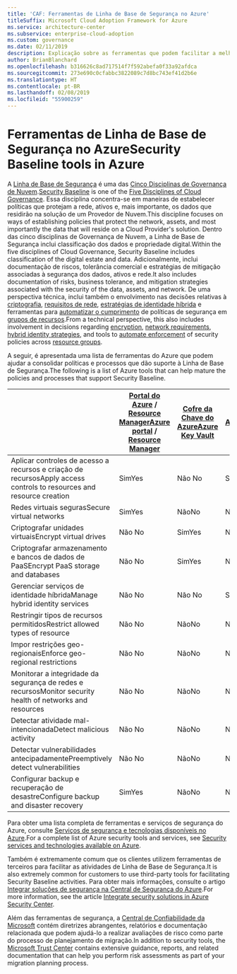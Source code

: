 ```yaml
---
title: 'CAF: Ferramentas de Linha de Base de Segurança no Azure'
titleSuffix: Microsoft Cloud Adoption Framework for Azure
ms.service: architecture-center
ms.subservice: enterprise-cloud-adoption
ms.custom: governance
ms.date: 02/11/2019
description: Explicação sobre as ferramentas que podem facilitar a melhoria da Linha de Base de Segurança no Azure
author: BrianBlanchard
ms.openlocfilehash: b316626c8ad717514f7f592abefa0f33a92afdca
ms.sourcegitcommit: 273e690c0cfabbc3822089c7d8bc743ef41d2b6e
ms.translationtype: HT
ms.contentlocale: pt-BR
ms.lasthandoff: 02/08/2019
ms.locfileid: "55900259"
---
```

# <a name="security-baseline-tools-in-azure"></a><span data-ttu-id="318f1-103">Ferramentas de Linha de Base de Segurança no Azure</span><span class="sxs-lookup"><span data-stu-id="318f1-103">Security Baseline tools in Azure</span></span>

<span data-ttu-id="318f1-104">A [Linha de Base de Segurança](overview.md) é uma das [Cinco Disciplinas de Governança de Nuvem](../governance-disciplines.md).</span><span class="sxs-lookup"><span data-stu-id="318f1-104">[Security Baseline](overview.md) is one of the [Five Disciplines of Cloud Governance](../governance-disciplines.md).</span></span> <span data-ttu-id="318f1-105">Essa disciplina concentra-se em maneiras de estabelecer políticas que protejam a rede, ativos e, mais importante, os dados que residirão na solução de um Provedor de Nuvem.</span><span class="sxs-lookup"><span data-stu-id="318f1-105">This discipline focuses on ways of establishing policies that protect the network, assets, and most importantly the data that will reside on a Cloud Provider's solution.</span></span> <span data-ttu-id="318f1-106">Dentro das cinco disciplinas de Governança de Nuvem, a Linha de Base de Segurança inclui classificação dos dados e propriedade digital.</span><span class="sxs-lookup"><span data-stu-id="318f1-106">Within the five disciplines of Cloud Governance, Security Baseline includes classification of the digital estate and data.</span></span> <span data-ttu-id="318f1-107">Adicionalmente, inclui documentação de riscos, tolerância comercial e estratégias de mitigação associadas à segurança dos dados, ativos e rede.</span><span class="sxs-lookup"><span data-stu-id="318f1-107">It also includes documentation of risks, business tolerance, and mitigation strategies associated with the security of the data, assets, and network.</span></span> <span data-ttu-id="318f1-108">De uma perspectiva técnica, inclui também o envolvimento nas decisões relativas à [criptografia](../../decision-guides/encryption/overview.md), [requisitos de rede](../../decision-guides/software-defined-network/overview.md), [estratégias de identidade híbrida](../../decision-guides/identity/overview.md) e ferramentas para [automatizar o cumprimento](../../decision-guides/policy-enforcement/overview.md) de políticas de segurança em [grupos de recursos](../../decision-guides/resource-consistency/overview.md).</span><span class="sxs-lookup"><span data-stu-id="318f1-108">From a technical perspective, this also includes involvement in decisions regarding [encryption](../../decision-guides/encryption/overview.md), [network requirements](../../decision-guides/software-defined-network/overview.md), [hybrid identity strategies](../../decision-guides/identity/overview.md), and tools to [automate enforcement](../../decision-guides/policy-enforcement/overview.md) of security policies across [resource groups](../../decision-guides/resource-consistency/overview.md).</span></span>

<span data-ttu-id="318f1-109">A seguir, é apresentada uma lista de ferramentas do Azure que podem ajudar a consolidar políticas e processos que dão suporte à Linha de Base de Segurança.</span><span class="sxs-lookup"><span data-stu-id="318f1-109">The following is a list of Azure tools that can help mature the policies and processes that support Security Baseline.</span></span>

|                                                            | <span data-ttu-id="318f1-110">[Portal do Azure](https://azure.microsoft.com/features/azure-portal/) / [Resource Manager](/azure/azure-resource-manager/resource-group-overview)</span><span class="sxs-lookup"><span data-stu-id="318f1-110">[Azure portal](https://azure.microsoft.com/features/azure-portal/) / [Resource Manager](/azure/azure-resource-manager/resource-group-overview)</span></span>  | [<span data-ttu-id="318f1-111">Cofre da Chave do Azure</span><span class="sxs-lookup"><span data-stu-id="318f1-111">Azure Key Vault</span></span>](/azure/key-vault)  | [<span data-ttu-id="318f1-112">Azure AD</span><span class="sxs-lookup"><span data-stu-id="318f1-112">Azure AD</span></span>](/azure/active-directory/fundamentals/active-directory-whatis) | [<span data-ttu-id="318f1-113">Azure Policy</span><span class="sxs-lookup"><span data-stu-id="318f1-113">Azure Policy</span></span>](/azure/governance/policy/overview) | [<span data-ttu-id="318f1-114">Central de Segurança do Azure</span><span class="sxs-lookup"><span data-stu-id="318f1-114">Azure Security Center</span></span>](/azure/security-center/security-center-intro) | [<span data-ttu-id="318f1-115">Azure Monitor</span><span class="sxs-lookup"><span data-stu-id="318f1-115">Azure Monitor</span></span>](/azure/azure-monitor/overview) |
|------------------------------------------------------------|---------------------------------|-----------------|----------|--------------|-----------------------|---------------|
| <span data-ttu-id="318f1-116">Aplicar controles de acesso a recursos e criação de recursos</span><span class="sxs-lookup"><span data-stu-id="318f1-116">Apply access controls to resources and resource creation</span></span>   | <span data-ttu-id="318f1-117">Sim</span><span class="sxs-lookup"><span data-stu-id="318f1-117">Yes</span></span>                             | <span data-ttu-id="318f1-118">Não </span><span class="sxs-lookup"><span data-stu-id="318f1-118">No</span></span>              | <span data-ttu-id="318f1-119">Sim</span><span class="sxs-lookup"><span data-stu-id="318f1-119">Yes</span></span>      | <span data-ttu-id="318f1-120">Não</span><span class="sxs-lookup"><span data-stu-id="318f1-120">No</span></span>           | <span data-ttu-id="318f1-121">Não</span><span class="sxs-lookup"><span data-stu-id="318f1-121">No</span></span>                    | <span data-ttu-id="318f1-122">Não </span><span class="sxs-lookup"><span data-stu-id="318f1-122">No</span></span>            |
| <span data-ttu-id="318f1-123">Redes virtuais seguras</span><span class="sxs-lookup"><span data-stu-id="318f1-123">Secure virtual networks</span></span>                                    | <span data-ttu-id="318f1-124">Sim</span><span class="sxs-lookup"><span data-stu-id="318f1-124">Yes</span></span>                             | <span data-ttu-id="318f1-125">Não</span><span class="sxs-lookup"><span data-stu-id="318f1-125">No</span></span>              | <span data-ttu-id="318f1-126">Não </span><span class="sxs-lookup"><span data-stu-id="318f1-126">No</span></span>       | <span data-ttu-id="318f1-127">Sim</span><span class="sxs-lookup"><span data-stu-id="318f1-127">Yes</span></span>          | <span data-ttu-id="318f1-128">Não</span><span class="sxs-lookup"><span data-stu-id="318f1-128">No</span></span>                    | <span data-ttu-id="318f1-129">Não </span><span class="sxs-lookup"><span data-stu-id="318f1-129">No</span></span>            |
| <span data-ttu-id="318f1-130">Criptografar unidades virtuais</span><span class="sxs-lookup"><span data-stu-id="318f1-130">Encrypt virtual drives</span></span>                                     | <span data-ttu-id="318f1-131">Não </span><span class="sxs-lookup"><span data-stu-id="318f1-131">No</span></span>                              | <span data-ttu-id="318f1-132">Sim</span><span class="sxs-lookup"><span data-stu-id="318f1-132">Yes</span></span>             | <span data-ttu-id="318f1-133">Não</span><span class="sxs-lookup"><span data-stu-id="318f1-133">No</span></span>       | <span data-ttu-id="318f1-134">Não</span><span class="sxs-lookup"><span data-stu-id="318f1-134">No</span></span>           | <span data-ttu-id="318f1-135">Não</span><span class="sxs-lookup"><span data-stu-id="318f1-135">No</span></span>                    | <span data-ttu-id="318f1-136">Não </span><span class="sxs-lookup"><span data-stu-id="318f1-136">No</span></span>            |
| <span data-ttu-id="318f1-137">Criptografar armazenamento e bancos de dados de PaaS</span><span class="sxs-lookup"><span data-stu-id="318f1-137">Encrypt PaaS storage and databases</span></span>                         | <span data-ttu-id="318f1-138">Não </span><span class="sxs-lookup"><span data-stu-id="318f1-138">No</span></span>                              | <span data-ttu-id="318f1-139">Sim</span><span class="sxs-lookup"><span data-stu-id="318f1-139">Yes</span></span>             | <span data-ttu-id="318f1-140">Não</span><span class="sxs-lookup"><span data-stu-id="318f1-140">No</span></span>       | <span data-ttu-id="318f1-141">Não</span><span class="sxs-lookup"><span data-stu-id="318f1-141">No</span></span>           | <span data-ttu-id="318f1-142">Não</span><span class="sxs-lookup"><span data-stu-id="318f1-142">No</span></span>                    | <span data-ttu-id="318f1-143">Não </span><span class="sxs-lookup"><span data-stu-id="318f1-143">No</span></span>            |
| <span data-ttu-id="318f1-144">Gerenciar serviços de identidade híbrida</span><span class="sxs-lookup"><span data-stu-id="318f1-144">Manage hybrid identity services</span></span>                            | <span data-ttu-id="318f1-145">Não </span><span class="sxs-lookup"><span data-stu-id="318f1-145">No</span></span>                              | <span data-ttu-id="318f1-146">Não </span><span class="sxs-lookup"><span data-stu-id="318f1-146">No</span></span>              | <span data-ttu-id="318f1-147">Sim</span><span class="sxs-lookup"><span data-stu-id="318f1-147">Yes</span></span>      | <span data-ttu-id="318f1-148">Não</span><span class="sxs-lookup"><span data-stu-id="318f1-148">No</span></span>           | <span data-ttu-id="318f1-149">Não</span><span class="sxs-lookup"><span data-stu-id="318f1-149">No</span></span>                    | <span data-ttu-id="318f1-150">Não </span><span class="sxs-lookup"><span data-stu-id="318f1-150">No</span></span>            |
| <span data-ttu-id="318f1-151">Restringir tipos de recursos permitidos</span><span class="sxs-lookup"><span data-stu-id="318f1-151">Restrict allowed types of resource</span></span>                         | <span data-ttu-id="318f1-152">Não </span><span class="sxs-lookup"><span data-stu-id="318f1-152">No</span></span>                              | <span data-ttu-id="318f1-153">Não</span><span class="sxs-lookup"><span data-stu-id="318f1-153">No</span></span>              | <span data-ttu-id="318f1-154">Não </span><span class="sxs-lookup"><span data-stu-id="318f1-154">No</span></span>       | <span data-ttu-id="318f1-155">Sim</span><span class="sxs-lookup"><span data-stu-id="318f1-155">Yes</span></span>          | <span data-ttu-id="318f1-156">Não</span><span class="sxs-lookup"><span data-stu-id="318f1-156">No</span></span>                    | <span data-ttu-id="318f1-157">Não </span><span class="sxs-lookup"><span data-stu-id="318f1-157">No</span></span>            |
| <span data-ttu-id="318f1-158">Impor restrições geo-regionais</span><span class="sxs-lookup"><span data-stu-id="318f1-158">Enforce geo-regional restrictions</span></span>                          | <span data-ttu-id="318f1-159">Não </span><span class="sxs-lookup"><span data-stu-id="318f1-159">No</span></span>                              | <span data-ttu-id="318f1-160">Não</span><span class="sxs-lookup"><span data-stu-id="318f1-160">No</span></span>              | <span data-ttu-id="318f1-161">Não </span><span class="sxs-lookup"><span data-stu-id="318f1-161">No</span></span>       | <span data-ttu-id="318f1-162">Sim</span><span class="sxs-lookup"><span data-stu-id="318f1-162">Yes</span></span>          | <span data-ttu-id="318f1-163">Não</span><span class="sxs-lookup"><span data-stu-id="318f1-163">No</span></span>                    | <span data-ttu-id="318f1-164">Não </span><span class="sxs-lookup"><span data-stu-id="318f1-164">No</span></span>            |
| <span data-ttu-id="318f1-165">Monitorar a integridade da segurança de redes e recursos</span><span class="sxs-lookup"><span data-stu-id="318f1-165">Monitor security health of networks and resources</span></span>          | <span data-ttu-id="318f1-166">Não </span><span class="sxs-lookup"><span data-stu-id="318f1-166">No</span></span>                              | <span data-ttu-id="318f1-167">Não</span><span class="sxs-lookup"><span data-stu-id="318f1-167">No</span></span>              | <span data-ttu-id="318f1-168">Não</span><span class="sxs-lookup"><span data-stu-id="318f1-168">No</span></span>       | <span data-ttu-id="318f1-169">Não </span><span class="sxs-lookup"><span data-stu-id="318f1-169">No</span></span>           | <span data-ttu-id="318f1-170">sim</span><span class="sxs-lookup"><span data-stu-id="318f1-170">Yes</span></span>                   | <span data-ttu-id="318f1-171">Sim</span><span class="sxs-lookup"><span data-stu-id="318f1-171">Yes</span></span>           |
| <span data-ttu-id="318f1-172">Detectar atividade mal-intencionada</span><span class="sxs-lookup"><span data-stu-id="318f1-172">Detect malicious activity</span></span>                                  | <span data-ttu-id="318f1-173">Não </span><span class="sxs-lookup"><span data-stu-id="318f1-173">No</span></span>                              | <span data-ttu-id="318f1-174">Não</span><span class="sxs-lookup"><span data-stu-id="318f1-174">No</span></span>              | <span data-ttu-id="318f1-175">Não</span><span class="sxs-lookup"><span data-stu-id="318f1-175">No</span></span>       | <span data-ttu-id="318f1-176">Não </span><span class="sxs-lookup"><span data-stu-id="318f1-176">No</span></span>           | <span data-ttu-id="318f1-177">sim</span><span class="sxs-lookup"><span data-stu-id="318f1-177">Yes</span></span>                   | <span data-ttu-id="318f1-178">Sim</span><span class="sxs-lookup"><span data-stu-id="318f1-178">Yes</span></span>           |
| <span data-ttu-id="318f1-179">Detectar vulnerabilidades antecipadamente</span><span class="sxs-lookup"><span data-stu-id="318f1-179">Preemptively detect vulnerabilities</span></span>                        | <span data-ttu-id="318f1-180">Não </span><span class="sxs-lookup"><span data-stu-id="318f1-180">No</span></span>                              | <span data-ttu-id="318f1-181">Não</span><span class="sxs-lookup"><span data-stu-id="318f1-181">No</span></span>              | <span data-ttu-id="318f1-182">Não</span><span class="sxs-lookup"><span data-stu-id="318f1-182">No</span></span>       | <span data-ttu-id="318f1-183">Não </span><span class="sxs-lookup"><span data-stu-id="318f1-183">No</span></span>           | <span data-ttu-id="318f1-184">Sim</span><span class="sxs-lookup"><span data-stu-id="318f1-184">Yes</span></span>                   | <span data-ttu-id="318f1-185">Não </span><span class="sxs-lookup"><span data-stu-id="318f1-185">No</span></span>            |
| <span data-ttu-id="318f1-186">Configurar backup e recuperação de desastre</span><span class="sxs-lookup"><span data-stu-id="318f1-186">Configure backup and disaster recovery</span></span>                     | <span data-ttu-id="318f1-187">Sim</span><span class="sxs-lookup"><span data-stu-id="318f1-187">Yes</span></span>                             | <span data-ttu-id="318f1-188">Não</span><span class="sxs-lookup"><span data-stu-id="318f1-188">No</span></span>              | <span data-ttu-id="318f1-189">Não</span><span class="sxs-lookup"><span data-stu-id="318f1-189">No</span></span>       | <span data-ttu-id="318f1-190">Não</span><span class="sxs-lookup"><span data-stu-id="318f1-190">No</span></span>           | <span data-ttu-id="318f1-191">Não</span><span class="sxs-lookup"><span data-stu-id="318f1-191">No</span></span>                    | <span data-ttu-id="318f1-192">Não </span><span class="sxs-lookup"><span data-stu-id="318f1-192">No</span></span>            |

<span data-ttu-id="318f1-193">Para obter uma lista completa de ferramentas e serviços de segurança do Azure, consulte [Serviços de segurança e tecnologias disponíveis no Azure](/azure/security/azure-security-services-technologies).</span><span class="sxs-lookup"><span data-stu-id="318f1-193">For a complete list of Azure security tools and services, see [Security services and technologies available on Azure](/azure/security/azure-security-services-technologies).</span></span>

<span data-ttu-id="318f1-194">Também é extremamente comum que os clientes utilizem ferramentas de terceiros para facilitar as atividades de Linha de Base de Segurança.</span><span class="sxs-lookup"><span data-stu-id="318f1-194">It is also extremely common for customers to use third-party tools for facilitating Security Baseline activities.</span></span> <span data-ttu-id="318f1-195">Para obter mais informações, consulte o artigo [Integrar soluções de segurança na Central de Segurança do Azure](/azure/security-center/security-center-partner-integration).</span><span class="sxs-lookup"><span data-stu-id="318f1-195">For more information, see the article [Integrate security solutions in Azure Security Center](/azure/security-center/security-center-partner-integration).</span></span>

<span data-ttu-id="318f1-196">Além das ferramentas de segurança, a [Central de Confiabilidade da Microsoft](https://www.microsoft.com/trustcenter/guidance/risk-assessment) contém diretrizes abrangentes, relatórios e documentação relacionada que podem ajudá-lo a realizar avaliações de risco como parte do processo de planejamento de migração.</span><span class="sxs-lookup"><span data-stu-id="318f1-196">In addition to security tools, the [Microsoft Trust Center](https://www.microsoft.com/trustcenter/guidance/risk-assessment) contains extensive guidance, reports, and related documentation that can help you perform risk assessments as part of your migration planning process.</span></span>
